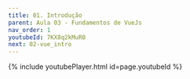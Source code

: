 ```yaml
---
title: 01. Introdução
parent: Aula 03 - Fundamentos de VueJs
nav_order: 1
youtubeId: 7KX8q2kMuR0
next: 02-vue_intro
---
```

{% include youtubePlayer.html id=page.youtubeId %}
